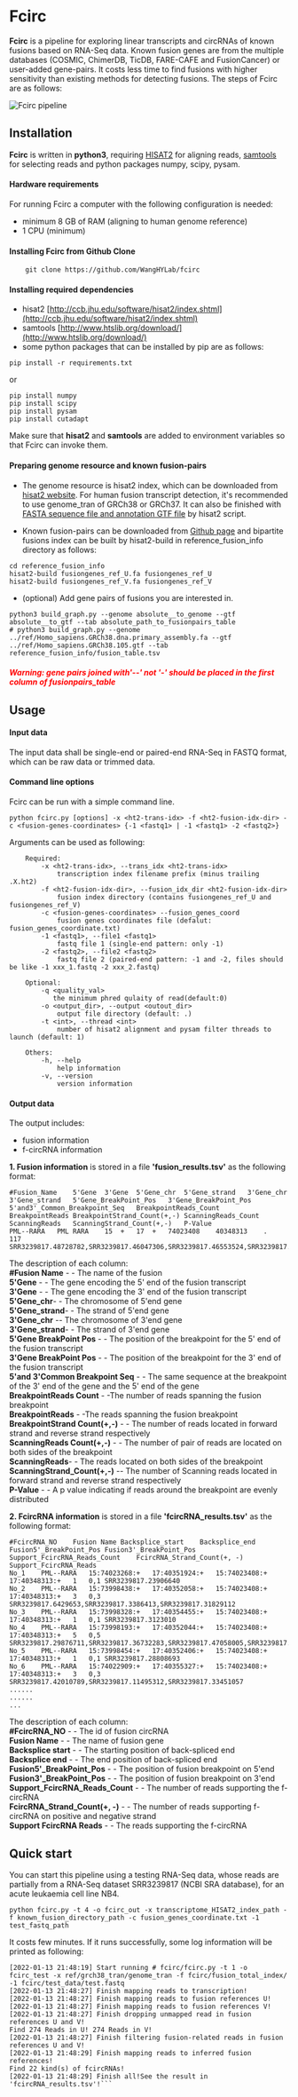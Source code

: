 # Fcirc
**Fcirc** is a pipeline for exploring linear transcripts and circRNAs of known fusions based on RNA-Seq data. Known fusion genes are from the multiple databases (COSMIC, ChimerDB, TicDB, FARE-CAFE and FusionCancer) or user-added gene-pairs. It costs less time to find fusions with higher sensitivity than existing methods for detecting fusions. The steps of Fcirc are as follows:

![Fcirc pipeline](https://github.com/WangHYLab/supplementary_files/blob/master/Images/Figure_1small.png "fcirc pipeline")

## Installation
**Fcirc** is written in **python3**, requiring [HISAT2](http://ccb.jhu.edu/software/hisat2/index.shtml) for aligning reads, [samtools](http://www.htslib.org/download/) for selecting reads and python packages numpy, scipy, pysam.
#### Hardware requirements
For running Fcirc a computer with the following configuration is needed:
* minimum 8 GB of RAM (aligning to human genome reference)
* 1 CPU (minimum)

#### Installing Fcirc from Github Clone
```
    git clone https://github.com/WangHYLab/fcirc
```
#### Installing required dependencies
* hisat2 [http://ccb.jhu.edu/software/hisat2/index.shtml](http://ccb.jhu.edu/software/hisat2/index.shtml)
* samtools [http://www.htslib.org/download/](http://www.htslib.org/download/)
* some python packages that can be installed by pip are as follows:
```
pip install -r requirements.txt
```
or
```
pip install numpy
pip install scipy
pip install pysam
pip install cutadapt
```
Make sure that **hisat2** and **samtools** are added to environment variables so that Fcirc can invoke them.

#### Preparing genome resource and known fusion-pairs
* The genome resource is hisat2 index, which can be downloaded from [hisat2 website](http://ccb.jhu.edu/software/hisat2/index.shtml). For human fusion transcript detection, it's recommended to use genome_tran of GRCh38 or GRCh37. It can also be finished with [FASTA sequence file and annotation GTF file]((http://asia.ensembl.org/info/data/ftp/index.html)) by hisat2 script.

* Known fusion-pairs can be downloaded from [Github page](https://github.com/WangHYLab/fcirc) and bipartite fusions index can be built by hisat2-build in reference_fusion_info directory as follows:

```
cd reference_fusion_info
hisat2-build fusiongenes_ref_U.fa fusiongenes_ref_U
hisat2-build fusiongenes_ref_V.fa fusiongenes_ref_V
```

* (optional) Add gene pairs of fusions you are interested in.
```
python3 build_graph.py --genome absolute__to_genome --gtf absolute__to_gtf --tab absolute_path_to_fusionpairs_table
# python3 build_graph.py --genome ../ref/Homo_sapiens.GRCh38.dna.primary_assembly.fa --gtf ../ref/Homo_sapiens.GRCh38.105.gtf --tab reference_fusion_info/fusion_table.tsv    
```

##### <font color='red'>  Warning: gene pairs joined with'--' not '-' should be placed in the first column of fusionpairs_table </font>

## Usage
#### Input data
The input data shall be single-end or paired-end RNA-Seq in FASTQ format, which can be raw data or trimmed data.

#### Command line options
Fcirc can be run with a simple command line.
```
python fcirc.py [options] -x <ht2-trans-idx> -f <ht2-fusion-idx-dir> -c <fusion-genes-coordinates> {-1 <fastq1> | -1 <fastq1> -2 <fastq2>} 
```
Arguments can be used as following:
```
    Required:
        -x <ht2-trans-idx>, --trans_idx <ht2-trans-idx>
            transcription index filename prefix (minus trailing .X.ht2)
        -f <ht2-fusion-idx-dir>, --fusion_idx_dir <ht2-fusion-idx-dir>
            fusion index directory (contains fusiongenes_ref_U and fusiongenes_ref_V)
        -c <fusion-genes-coordinates> --fusion_genes_coord
            fusion genes coordinates file (defalut: fusion_genes_coordinate.txt)    
        -1 <fastq1>, --file1 <fastq1>
            fastq file 1 (single-end pattern: only -1)
        -2 <fastq2>, --file2 <fastq2>
            fastq file 2 (paired-end pattern: -1 and -2, files should be like -1 xxx_1.fastq -2 xxx_2.fastq)

    Optional:
        -q <quality_val>
           the minimum phred qulaity of read(default:0)
        -o <output_dir>, --output <outout_dir>
            output file directory (default: .)
        -t <int>, --thread <int>
            number of hisat2 alignment and pysam filter threads to launch (default: 1)    

    Others:
        -h, --help
            help information  
        -v, --version
            version information 
```

#### Output data
The output includes: 
* fusion information
* f-circRNA information

**1. Fusion information** is stored in a file **'fusion_results.tsv'** as the following format:
```
#Fusion_Name	5'Gene	3'Gene	5'Gene_chr	5'Gene_strand	3'Gene_chr	3'Gene_strand	5'Gene_BreakPoint_Pos	3'Gene_BreakPoint_Pos	5'and3'_Common_Breakpoint_Seq	BreakpointReads_Count	BreakpointReads	BreakpointStrand_Count(+,-)	ScanningReads_Count	ScanningReads	ScanningStrand_Count(+,-)	P-Value
PML--RARA	PML	RARA	15	+	17	+	74023408	40348313	.	117	SRR3239817.48728782,SRR3239817.46047306,SRR3239817.46553524,SRR3239817.16929141,SRR3239817.19547854,SRR3239817.24567755,SRR3239817,......
```
The description of each column:
</br>**#Fusion Name** - - The name of the fusion
</br>**5'Gene** - - The gene encoding the 5' end of the fusion transcript
</br>**3'Gene** - - The gene encoding the 3' end of the fusion transcript
</br>**5'Gene_chr**- - The chromosome of 5'end gene
</br>**5'Gene_strand**- - The strand of 5'end gene
</br>**3'Gene_chr** -- The chromosome of 3'end gene
</br>**3'Gene_strand**- - The strand of 3'end gene
</br>**5'Gene BreakPoint Pos** - - The position of the breakpoint for the 5' end of the fusion transcript
</br>**3'Gene BreakPoint Pos** - - The position of the breakpoint for the 3' end of the fusion transcript
</br>**5'and 3'Common Breakpoint Seq** - - The same sequence at the breakpoint of the 3' end of the gene and the 5' end of the gene
</br>**BreakpointReads Count** - -The number of reads spanning the fusion breakpoint
</br>**BreakpointReads** - -The reads spanning the fusion breakpoint
</br>**BreakpointStrand Count(+,-)** - - The number of reads located in forward strand and reverse strand respectively
</br>**ScanningReads Count(+,-)** - - The number of pair of reads are located on both sides of the breakpoint
</br>**ScanningReads**- - The reads located on both sides of the breakpoint
</br>**ScanningStrand_Count(+,-)** -- The number of Scanning reads located in forward strand and reverse strand respectively
</br>**P-Value** - - A p value indicating if reads around the breakpoint are evenly distributed


**2. FcircRNA information** is stored in a file **'fcircRNA_results.tsv'** as the following format:
```
#FcircRNA_NO	Fusion Name	Backsplice_start	Backsplice_end	Fusion5'_BreakPoint_Pos	Fusion3'_BreakPoint_Pos	Support_FcircRNA_Reads_Count	FcircRNA_Strand_Count(+, -)	Support_FcircRNA_Reads
No_1	PML--RARA	15:74023268:+	17:40351924:+	15:74023408:+	17:40348313:+	1	0,1	SRR3239817.23906640
No_2	PML--RARA	15:73998438:+	17:40352058:+	15:74023408:+	17:40348313:+	3	0,3	SRR3239817.6429653,SRR3239817.3386413,SRR3239817.31829112
No_3	PML--RARA	15:73998328:+	17:40354455:+	15:74023408:+	17:40348313:+	1	0,1	SRR3239817.3123010
No_4	PML--RARA	15:73998193:+	17:40352044:+	15:74023408:+	17:40348313:+	5	0,5	SRR3239817.29876711,SRR3239817.36732283,SRR3239817.47058005,SRR3239817.32495621,SRR3239817.13611951
No_5	PML--RARA	15:73998454:+	17:40352406:+	15:74023408:+	17:40348313:+	1	0,1	SRR3239817.28808693
No_6	PML--RARA	15:74022909:+	17:40355327:+	15:74023408:+	17:40348313:+	3	0,3	SRR3239817.42010789,SRR3239817.11495312,SRR3239817.33451057
......
......
...
```
The description of each column:
</br>**#FcircRNA_NO** - - The id of fusion circRNA
</br>**Fusion Name** - - The name of fusion gene
</br>**Backsplice start** - - The starting position of back-spliced end
</br>**Backsplice end** - - The end position of back-spliced end
</br>**Fusion5'_BreakPoint_Pos** - - The position of fusion breakpoint on 5'end
</br>**Fusion3'_BreakPoint_Pos** - - The position of fusion breakpoint on 3'end
</br>**Support_FcircRNA_Reads_Count** - - The number of reads supporting the f-circRNA
</br>**FcircRNA_Strand_Count(+, -)** - - The number of reads supporting f-circRNA on positive and negative strand
</br>**Support FcircRNA Reads** - - The reads supporting the f-circRNA

## Quick start
You can start this pipeline using a testing RNA-Seq data, whose reads are partially from a RNA-Seq dataset SRR3239817 (NCBI SRA database), for an acute leukaemia cell line NB4.
```
python fcirc.py -t 4 -o fcirc_out -x transcriptome_HISAT2_index_path -f known_fusion_directory_path -c fusion_genes_coordinate.txt -1 test_fastq_path
```
It costs few minutes. If it runs successfully, some log information will be printed as following:
```
[2022-01-13 21:48:19] Start running # fcirc/fcirc.py -t 1 -o fcirc_test -x ref/grch38_tran/genome_tran -f fcirc/fusion_total_index/ -1 fcirc/test_data/test.fastq
[2022-01-13 21:48:27] Finish mapping reads to transcription!
[2022-01-13 21:48:27] Finish mapping reads to fusion references U!
[2022-01-13 21:48:27] Finish mapping reads to fusion references V!
[2022-01-13 21:48:27] Finish dropping unmapped read in fusion references U and V!
Find 274 Reads in U! 274 Reads in V!
[2022-01-13 21:48:27] Finish filtering fusion-related reads in fusion references U and V!
[2022-01-13 21:48:29] Finish mapping reads to inferred fusion references!
Find 22 kind(s) of fcircRNAs!
[2022-01-13 21:48:29] Finish all!See the result in 'fcircRNA_results.tsv'!```

